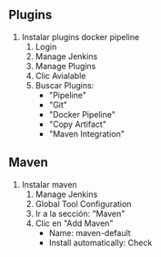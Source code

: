 ## Plugins

1. Instalar plugins docker pipeline
    1. Login
    1. Manage Jenkins
    1. Manage Plugins
    1. Clic Avialable
    1. Buscar Plugins: 
        * "Pipeline"
        * "Git"
        * "Docker Pipeline"
        * "Copy Artifact"
        * "Maven Integration"
## Maven
    
1. Instalar maven
    1. Manage Jenkins
    1. Global Tool Configuration
    1. Ir a la sección: "Maven"
    1. Clic en "Add Maven"
        * Name: maven-default
        * Install automatically: Check
